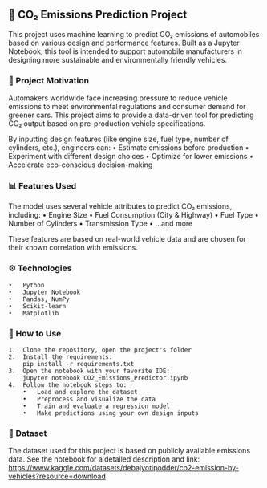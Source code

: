 ## 🚗 CO₂ Emissions Prediction Project

This project uses machine learning to predict CO₂ emissions of automobiles based on various design and performance features. Built as a Jupyter Notebook, this tool is intended to support automobile manufacturers in designing more sustainable and environmentally friendly vehicles.

### 📌 Project Motivation
Automakers worldwide face increasing pressure to reduce vehicle emissions to meet environmental regulations and consumer demand for greener cars. This project aims to provide a data-driven tool for predicting CO₂ output based on pre-production vehicle specifications.

By inputting design features (like engine size, fuel type, number of cylinders, etc.), engineers can:
	•	Estimate emissions before production
	•	Experiment with different design choices
	•	Optimize for lower emissions
	•	Accelerate eco-conscious decision-making

### 📊 Features Used
The model uses several vehicle attributes to predict CO₂ emissions, including:
	•	Engine Size
	•	Fuel Consumption (City & Highway)
	•	Fuel Type
	•	Number of Cylinders
	•	Transmission Type
	•	…and more

These features are based on real-world vehicle data and are chosen for their known correlation with emissions.

### ⚙️ Technologies
	•	Python
	•	Jupyter Notebook
	•	Pandas, NumPy
	•	Scikit-learn
	•	Matplotlib

### 🚀 How to Use
	1.	Clone the repository, open the project's folder
    2.	Install the requirements:
        pip install -r requirements.txt
    3.	Open the notebook with your favorite IDE:
        jupyter notebook CO2_Emissions_Predictor.ipynb
    4.	Follow the notebook steps to:
	    •	Load and explore the dataset
	    •	Preprocess and visualize the data
	    •	Train and evaluate a regression model
	    •	Make predictions using your own design inputs

### 📁 Dataset
The dataset used for this project is based on publicly available emissions data. See the notebook for a detailed description and link: https://www.kaggle.com/datasets/debajyotipodder/co2-emission-by-vehicles?resource=download